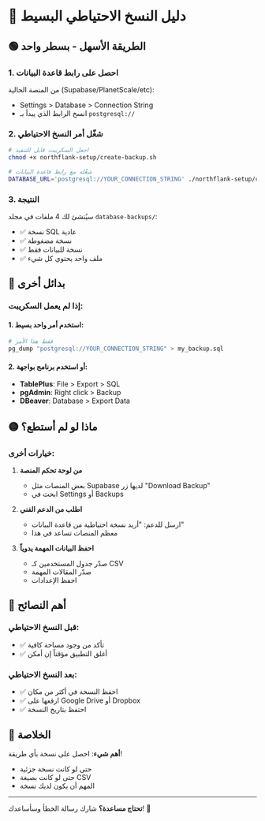 # 💾 دليل النسخ الاحتياطي البسيط

## 🟢 الطريقة الأسهل - بسطر واحد

### 1. احصل على رابط قاعدة البيانات
من المنصة الحالية (Supabase/PlanetScale/etc):
- Settings > Database > Connection String
- انسخ الرابط الذي يبدأ بـ `postgresql://`

### 2. شغّل أمر النسخ الاحتياطي
```bash
# اجعل السكريبت قابل للتنفيذ
chmod +x northflank-setup/create-backup.sh

# شغّله مع رابط قاعدة البيانات
DATABASE_URL='postgresql://YOUR_CONNECTION_STRING' ./northflank-setup/create-backup.sh
```

### 3. النتيجة
سيُنشئ لك 4 ملفات في مجلد `database-backups/`:
- ✅ نسخة SQL عادية
- ✅ نسخة مضغوطة 
- ✅ نسخة للبيانات فقط
- ✅ ملف واحد يحتوي كل شيء

## 🔵 بدائل أخرى

### إذا لم يعمل السكريبت:

#### 1. استخدم أمر واحد بسيط:
```bash
# فقط هذا الأمر
pg_dump "postgresql://YOUR_CONNECTION_STRING" > my_backup.sql
```

#### 2. أو استخدم برنامج بواجهة:
- **TablePlus**: File > Export > SQL
- **pgAdmin**: Right click > Backup
- **DBeaver**: Database > Export Data

## 🟡 ماذا لو لم أستطع؟

### خيارات أخرى:

1. **من لوحة تحكم المنصة**
   - بعض المنصات مثل Supabase لديها زر "Download Backup"
   - ابحث في Settings أو Backups

2. **اطلب من الدعم الفني**
   - ارسل للدعم: "أريد نسخة احتياطية من قاعدة البيانات"
   - معظم المنصات تساعد في هذا

3. **احفظ البيانات المهمة يدوياً**
   - صدّر جدول المستخدمين كـ CSV
   - صدّر المقالات المهمة
   - احفظ الإعدادات

## 📌 أهم النصائح

### قبل النسخ الاحتياطي:
- ✅ تأكد من وجود مساحة كافية
- ✅ أغلق التطبيق مؤقتاً إن أمكن

### بعد النسخ الاحتياطي:
- ✅ احفظ النسخة في أكثر من مكان
- ✅ ارفعها على Google Drive أو Dropbox
- ✅ احتفظ بتاريخ النسخة

## 🎯 الخلاصة

**أهم شيء**: احصل على نسخة بأي طريقة!
- حتى لو كانت نسخة جزئية
- حتى لو كانت بصيغة CSV
- المهم أن يكون لديك نسخة

---

**تحتاج مساعدة؟** شارك رسالة الخطأ وسأساعدك! 💪



